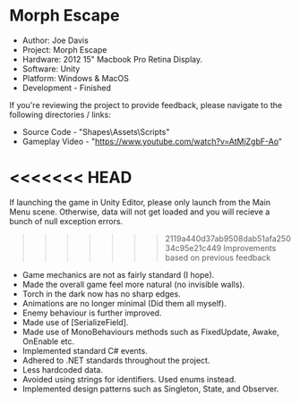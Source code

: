# Morph Escape
* Author: Joe Davis
* Project: Morph Escape
* Hardware: 2012 15" Macbook Pro Retina Display.
* Software: Unity
* Platform: Windows & MacOS
* Development - Finished

If you're reviewing the project to provide feedback, please navigate to the following directories / links:

* Source Code - "Shapes\Assets\Scripts"
* Gameplay Video - "https://www.youtube.com/watch?v=AtMjZgbF-Ao"

<<<<<<< HEAD
=======
If launching the game in Unity Editor, please only launch from the Main Menu scene. Otherwise, data will not get loaded and you will recieve a bunch of null exception errors. 

>>>>>>> 2119a440d37ab9508dab51afa25034c95e21c449
Improvements based on previous feedback
-	Game mechanics are not as fairly standard (I hope).
-	Made the overall game feel more natural (no invisible walls).
-	Torch in the dark now has no sharp edges.
-	Animations are no longer minimal (Did them all myself).
-	Enemy behaviour is further improved. 
-	Made use of [SerializeField].
-	Made use of MonoBehaviours methods such as FixedUpdate, Awake, OnEnable etc.
-	Implemented standard C# events. 
-	Adhered to .NET standards throughout the project. 
-	Less hardcoded data.
-	Avoided using strings for identifiers. Used enums instead. 
-	Implemented design patterns such as Singleton, State, and Observer. 
